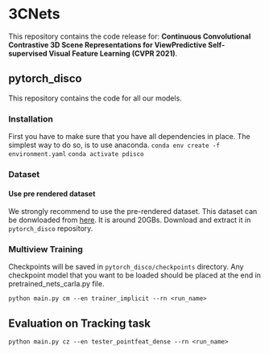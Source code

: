 # 3CNets

This repository contains the code release for: **Continuous Convolutional Contrastive 3D Scene Representations for ViewPredictive Self-supervised Visual Feature Learning (CVPR 2021)**.

## pytorch_disco
This repository contains the code for all our models. 

### Installation
First you have to make sure that you have all dependencies in place. The simplest way to do so, is to use anaconda.
`conda env create -f environment.yaml`
`conda activate pdisco`

### Dataset ###
#### Use pre rendered dataset ####
We strongly recommend to use the pre-rendered dataset. This dataset can be donwloaded from [here](https://drive.google.com/file/d/14danQIUYmZ-R3Gy3rRe9xiuAVDbgoEqD/view?usp=sharing). It is around 20GBs. Download and extract it in ``pytorch_disco`` repository. 

### Multiview Training ###
Checkpoints will be saved in ``pytorch_disco/checkpoints`` directory. 
Any checkpoint model that you want to be loaded should be placed at the end in pretrained_nets_carla.py file.

``python main.py cm --en trainer_implicit --rn <run_name>``

## Evaluation on Tracking task ###

``python main.py cz --en tester_pointfeat_dense --rn <run_name>``
